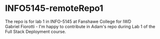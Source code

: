# INFO5145-remoteRepo1

The repo is for lab 1 in INFO-5145 at Fanshawe College for IWD
<br>
Gabriel Fiorotti - I'm happy to contribute in Adam's repo during Lab 1 of the Full Stack Deployment course.
